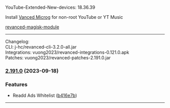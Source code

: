 YouTube-Extended-New-devices: 18.36.39  

Install [Vanced Microg](https://github.com/TeamVanced/VancedMicroG/releases) for non-root YouTube or YT Music  

[revanced-magisk-module](https://github.com/j-hc/revanced-magisk-module)  

---
Changelog:  
CLI: j-hc/revanced-cli-3.2.0-all.jar  
Integrations: vuong2023/revanced-integrations-0.121.0.apk  
Patches: vuong2023/revanced-patches-2.191.0.jar  

### [2.191.0](https://github.com/vuong2023/testpatch/compare/v2.190.1...v2.191.0) (2023-09-18)
### Features
* Readd Ads Whitelist ([b416e7b](https://github.com/vuong2023/testpatch/commit/b416e7bd75e3627796453917addba29082a84ea8))

---  
